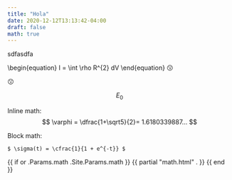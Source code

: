 ```yaml
---
title: "Hola"
date: 2020-12-12T13:13:42-04:00
draft: false
math: true
---
```


sdfasdfa

\begin{equation}
I = \int \rho R^{2} dV
\end{equation}
:kissing:

:kissing:

$$E_0 $$

Inline math: $$ \varphi = \dfrac{1+\sqrt5}{2}= 1.6180339887… $$

Block math:

`$ \sigma(t) = \cfrac{1}{1 + e^{-t}} $`

{{ if or .Params.math .Site.Params.math }}
{{ partial "math.html" . }}
{{ end }}